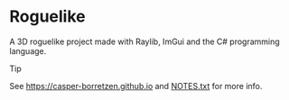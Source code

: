 # Roguelike

A 3D roguelike project made with Raylib, ImGui and the C# programming language.

> [!TIP]
> See <https://casper-borretzen.github.io> and [NOTES.txt](NOTES.txt) for more info.
